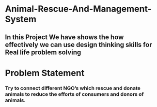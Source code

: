 # Animal-Rescue-And-Management-System
## In this Project We have shows the how effectively we can use design thinking skills for Real life problem solving

<h1> Problem Statement </h1> <h3>Try to connect different NGO’s which rescue and donate animals to reduce the efforts of consumers and donors of animals.
 </h3>


